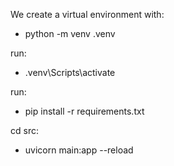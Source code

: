 We create a virtual environment with:
- python -m venv .venv
  
run:
- .venv\Scripts\activate
  
run:
- pip install -r requirements.txt

cd src:
- uvicorn main:app --reload
